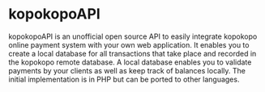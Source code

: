 kopokopoAPI
===========

kopokopoAPI is an unofficial open source API to easily integrate kopokopo online payment system with 
your own web application.
It enables you to create a local database for all transactions that take place and recorded in the kopokopo remote database.
A local database enables you to validate payments by your clients as well as keep track of balances locally.
The initial implementation is in PHP but can be ported to other languages.
